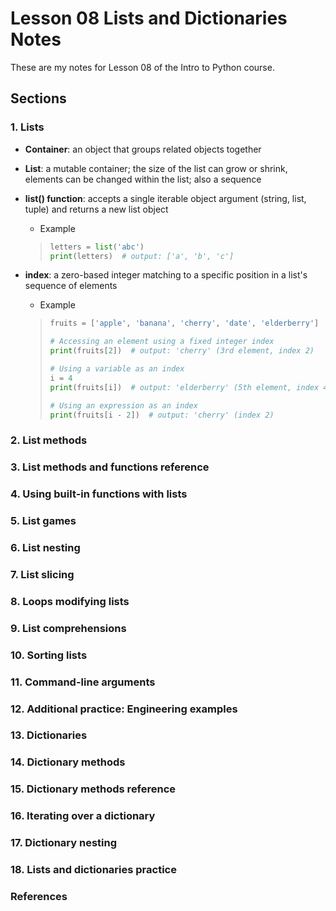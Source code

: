# Lesson 08 Lists and Dictionaries Notes

These are my notes for Lesson 08 of the Intro to Python course.

## Sections

### 1. Lists

- **Container**: an object that groups related objects together

- **List**: a mutable container; the size of the list can grow or shrink, elements can be changed within the list; also a sequence

- **list() function**: accepts a single iterable object argument (string, list, tuple) and returns a new list object
  - Example
  > ``` python
  > letters = list('abc')
  > print(letters)  # output: ['a', 'b', 'c']
  > ```

- **index**: a zero-based integer matching to a specific position in a list's sequence of elements
  - Example
  > ``` python
  > fruits = ['apple', 'banana', 'cherry', 'date', 'elderberry']
  >
  > # Accessing an element using a fixed integer index
  > print(fruits[2])  # output: 'cherry' (3rd element, index 2)
  >
  > # Using a variable as an index
  > i = 4
  > print(fruits[i])  # output: 'elderberry' (5th element, index 4)
  >
  > # Using an expression as an index
  > print(fruits[i - 2])  # output: 'cherry' (index 2)
  > ```

### 2. List methods

### 3. List methods and functions reference

### 4. Using built-in functions with lists

### 5. List games

### 6. List nesting

### 7. List slicing

### 8. Loops modifying lists

### 9. List comprehensions

### 10. Sorting lists

### 11. Command-line arguments

### 12. Additional practice: Engineering examples

### 13. Dictionaries

### 14. Dictionary methods

### 15. Dictionary methods reference

### 16. Iterating over a dictionary

### 17. Dictionary nesting

### 18. Lists and dictionaries practice

### References
